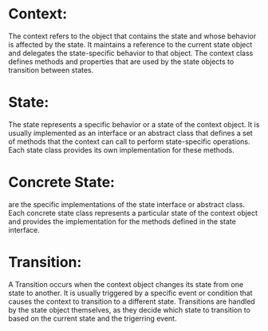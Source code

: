 # Context:
The context refers to the object that contains the state and whose behavior is affected by the state. It maintains a reference to the 
current state object and delegates the state-specific behavior to that object. The context class defines methods and properties that are used by the state objects to transition between states.

# State:
The state represents a specific behavior or a state of the context object. It is usually implemented as an interface or an abstract class that defines a set of methods that the context can call to perform state-specific operations. Each state class provides its own implementation for these methods.

# Concrete State:
are the specific implementations of the state interface or abstract class. Each concrete state class represents a particular state of the context object and provides the implementation for the methods defined in the state interface.

# Transition:
A Transition occurs when the context object changes its state from one state to another. It is usually triggered by a specific event 
or condition that causes the context to transition to a different state. Transitions are handled by the state object themselves, as they decide which state to transition to based on the current state and the trigerring event.